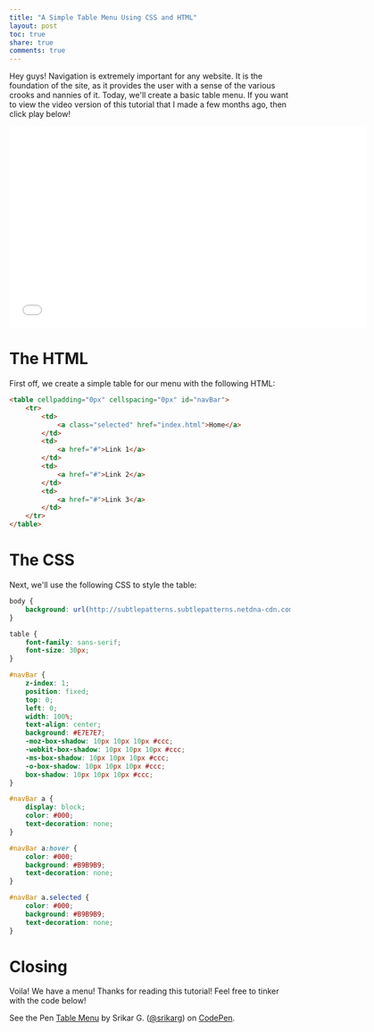 ```yaml
---
title: "A Simple Table Menu Using CSS and HTML"
layout: post
toc: true
share: true
comments: true
---
```


Hey guys! Navigation is extremely important for any website. It is the foundation of the site, as it provides the user with a sense of the various crooks and nannies of it. Today, we'll create a basic table menu. If you want to view the video version of this tutorial that I made a few months ago, then click play below!

<div class="video-container">
    <iframe width="640" height="360" src="//www.youtube.com/embed/xjZMlQUFsJY?rel=0" frameborder="0" allowfullscreen="true"> </iframe>
</div>

# The HTML

First off, we create a simple table for our menu with the following HTML:

```html
<table cellpadding="0px" cellspacing="0px" id="navBar">
    <tr>
        <td>
            <a class="selected" href="index.html">Home</a>
        </td>
        <td>
            <a href="#">Link 1</a>
        </td>
        <td>
            <a href="#">Link 2</a>
        </td>
        <td>
            <a href="#">Link 3</a>
        </td>
    </tr>
</table>
```

# The CSS

Next, we'll use the following CSS to style the table:

```css
body {
	background: url(http://subtlepatterns.subtlepatterns.netdna-cdn.com/patterns/satinweave.png);
}

table {
	font-family: sans-serif;
	font-size: 30px;
}

#navBar {
	z-index: 1;
	position: fixed;
	top: 0;
	left: 0;
	width: 100%;
	text-align: center;
	background: #E7E7E7;
	-moz-box-shadow: 10px 10px 10px #ccc;
	-webkit-box-shadow: 10px 10px 10px #ccc;
	-ms-box-shadow: 10px 10px 10px #ccc;
	-o-box-shadow: 10px 10px 10px #ccc;
	box-shadow: 10px 10px 10px #ccc;
}

#navBar a {
	display: block;
	color: #000;
	text-decoration: none;
}

#navBar a:hover {
	color: #000;
	background: #B9B9B9;
	text-decoration: none;
}

#navBar a.selected {
	color: #000;
	background: #B9B9B9;
	text-decoration: none;
}
```

# Closing

Voila! We have a menu! Thanks for reading this tutorial! Feel free to tinker with the code below!

<div class="codepen">
    <p data-height="268" data-theme-id="132" data-slug-hash="JfAqo" data-default-tab="result" data-user="srikarg" class='codepen'>See the Pen <a href='http://codepen.io/srikarg/pen/JfAqo/'>Table Menu</a> by Srikar G. (<a href='http://codepen.io/srikarg'>@srikarg</a>) on <a href='http://codepen.io'>CodePen</a>.</p>
    <script async src="//assets.codepen.io/assets/embed/ei.js"></script>
</div>
